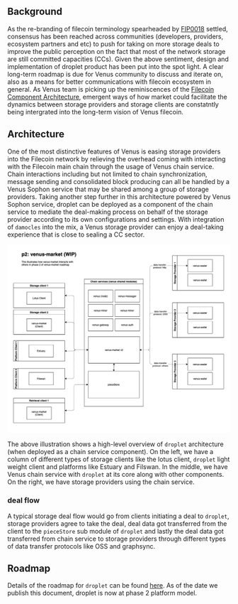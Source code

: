 ## Background

As the re-branding of filecoin terminology spearheaded by [FIP0018](https://github.com/filecoin-project/FIPs/blob/master/FIPS/fip-0018.md) settled, consensus has been reached across communities (developers, providers, ecosystem partners and etc) to push for taking on more storage deals to improve the public perception on the fact that most of the network storage are still committed capacities (CCs). Given the above sentiment, design and implementation of droplet product has been put into the spot light. A clear long-term roadmap is due for Venus community to discuss and iterate on, also as a means for better communications with filecoin ecosystem in general. As Venus team is picking up the reminiscences of the [Filecoin Component Architecture](https://docs.google.com/document/d/1ukPD8j6plLEbbzUjxfo7eCauIrOeC_tqxqYK_ls9xbc/edit#), emergent ways of how market could facilitate the dynamics between storage providers and storage clients are constatntly being intergrated into the long-term vision of Venus filecoin. 

## Architecture

One of the most distinctive features of Venus is easing storage providers into the Filecoin network by relieving the overhead coming with interacting with the Filecoin main chain through the usage of Venus chain service. Chain interactions including but not limited to chain synchronization, message sending and consolidated block producing can all be handled by a Venus Sophon service that may be shared among a group of storage providers. Taking another step further in this architecture powered by Venus Sophon service, droplet can be deployed as a component of the chain service to mediate the deal-making process on behalf of the storage provider according to its own configurations and settings. With integration of `damocles` into the mix, a Venus storage provider can enjoy a deal-taking experience that is close to sealing a CC sector.

![venus-cluster](../.vuepress/public/vm_arc.jpg)

The above illustration shows a high-level overview of `droplet` architecture (when deployed as a chain service component). On the left, we have a column of different types of storage clients like the lotus client, `droplet` light weight client and platforms like Estuary and Filswan. In the middle, we have Venus chain service with `droplet` at its core along with other components. On the right, we have storage providers using the chain service. 

### deal flow

A typical storage deal flow would go from clients initiating a deal to `droplet`, storage providers agree to take the deal, deal data got transferred from the client to the `pieceStore` sub module of `droplet` and lastly the deal data got transferred from chain service to storage providers through different types of data transfer protocols like OSS and graphsync. 

## Roadmap

Details of the roadmap for `droplet` can be found [here](https://github.com/filecoin-project/venus/blob/master/documentation/venus-market%20module%20design%20%26%20roadmap.md). As of the date we publish this document, droplet is now at phase 2 platform model. 